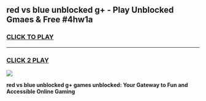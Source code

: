 
## red vs blue unblocked g+ - Play Unblocked Gmaes & Free #4hw1a
<h3>
<a href="https://news.freeplayer.one?title=red_vs_blue_unblocked_g+&ref=03M">CLICK TO PLAY</a></h3>
<hr>

<h3>
<a href="https://news.freeplayer.one?title=red_vs_blue_unblocked_g+&ref=03M">CLICK 2 PLAY</a>
  
</h3>

<a href="https://news.freeplayer.one?title=red_vs_blue_unblocked_g+&ref=03M"><img src="https://clearcache.store/games.png"></a>


**red vs blue unblocked g+ games unblocked: Your Gateway to Fun and Accessible Online Gaming**
